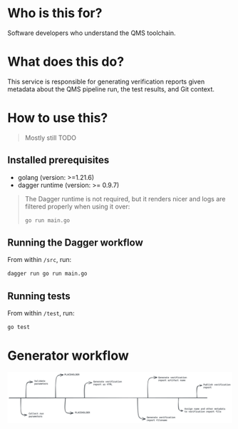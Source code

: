 # Who is this for?
Software developers who understand the QMS toolchain.

# What does this do?
This service is responsible for generating verification reports given metadata about the QMS pipeline run, the test results, and Git context.

# How to use this?
> Mostly still TODO

## Installed prerequisites
- golang (version: >=1.21.6)
- dagger runtime (version: >= 0.9.7)

> The Dagger runtime is not required, but it renders nicer and logs are filtered properly when using it over:
> ```bash
> go run main.go
> ```

## Running the Dagger workflow
From within `/src`, run:

```bash
dagger run go run main.go
```

## Running tests
From within `/test`, run:

```bash
go test
```

# Generator workflow 
![](./doc/workflow.png)
